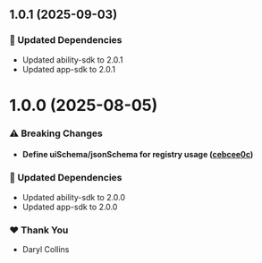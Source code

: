 ## 1.0.1 (2025-09-03)

### 🧱 Updated Dependencies

- Updated ability-sdk to 2.0.1
- Updated app-sdk to 2.0.1

# 1.0.0 (2025-08-05)

### ⚠️ Breaking Changes

- #### Define uiSchema/jsonSchema for registry usage ([cebcee0c](https://github.com/LIT-Protocol/Vincent/commit/cebcee0c))

### 🧱 Updated Dependencies

- Updated ability-sdk to 2.0.0
- Updated app-sdk to 2.0.0

### ❤️ Thank You

- Daryl Collins
